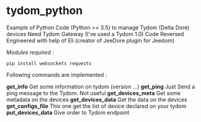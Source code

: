 # tydom_python

Example of Python Code (Python >= 3.5) to manage Tydom (Delta Dore) devices
Need Tydom Gateway (I've used a Tydom 1.0)
Code Reversed Engineered with help of Eli (creator of JeeDore plugin for Jeedom)

*Modules required :*
    
    pip install websockets requests

Following commands are implemented :
 

**get_info**
Get some information on tydom (version ...)
**get_ping**
Just Send a ping message to the Tydom. Not useful
**get_devices_meta**
Get some metadata on the devices
**get_devices_data**
Get the data on the devices
**get_configs_file**
This one get the list of device declared on your tydom
**put_devices_data**
Give order to Tydom endpoint
